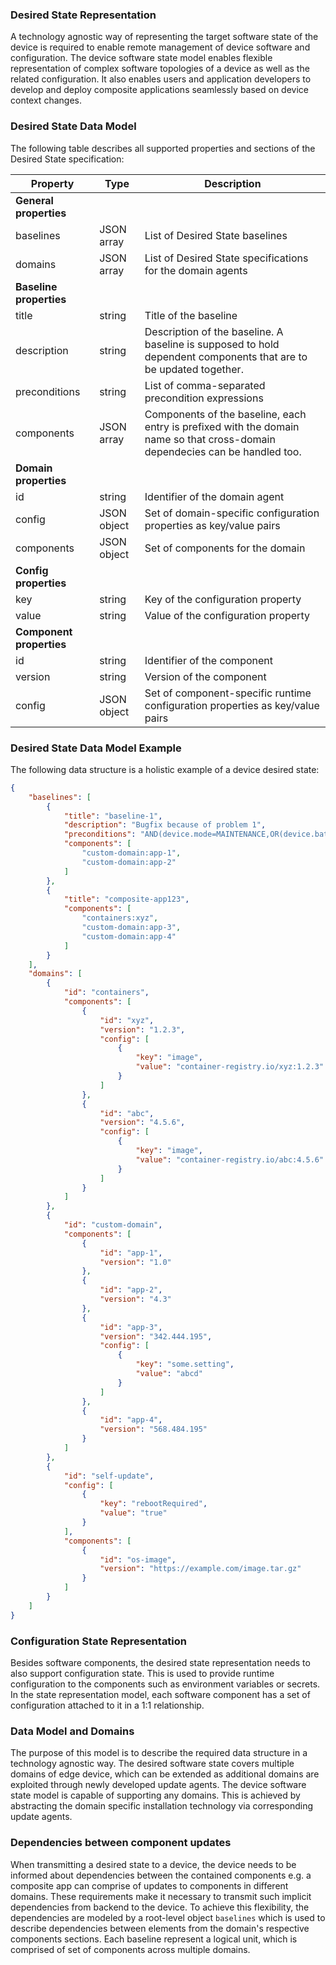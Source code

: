 ### Desired State Representation
A technology agnostic way of representing the target software state of the device is required to enable remote management of device software and configuration. The device software state model enables flexible representation of complex software topologies of a device as well as the related configuration. It also enables users and application developers to develop and deploy composite applications seamlessly based on device context changes.

### Desired State Data Model

The following table describes all supported properties and sections of the Desired State specification:

| Property | Type | Description |
| - | - | - |
| **General properties** | | | |
| baselines | JSON array | List of Desired State baselines |
| domains | JSON array | List of Desired State specifications for the domain agents |
| **Baseline properties** | | |
| title | string | Title of the baseline |
| description | string | Description of the baseline. A baseline is supposed to hold dependent components that are to be updated together. |
| preconditions | string | List of comma-separated precondition expressions |
| components | JSON array | Components of the baseline, each entry is prefixed with the domain name so that cross-domain dependecies can be handled too. |
| **Domain properties** | | |
| id | string | Identifier of the domain agent |
| config | JSON object | Set of domain-specific configuration properties as key/value pairs |
| components | JSON object | Set of components for the domain |
| **Config properties** | | |
| key | string | Key of the configuration property |
| value | string | Value of the configuration property |
| **Component properties** | | |
| id | string | Identifier of the component |
| version | string | Version of the component |
| config | JSON object | Set of component-specific runtime configuration properties as key/value pairs |

### Desired State Data Model Example

The following data structure is a holistic example of a device desired state:
```json
{
	"baselines": [
		{
			"title": "baseline-1",
			"description": "Bugfix because of problem 1",
			"preconditions": "AND(device.mode=MAINTENANCE,OR(device.battery>75,device.pluggedIn=true))",
			"components": [
				"custom-domain:app-1",
				"custom-domain:app-2"
			]
		},
		{
			"title": "composite-app123",
			"components": [
				"containers:xyz",
				"custom-domain:app-3",
				"custom-domain:app-4"
			]
		}
	],
	"domains": [
		{
			"id": "containers",
			"components": [
				{
					"id": "xyz",
					"version": "1.2.3",
					"config": [
						{
							"key": "image",
							"value": "container-registry.io/xyz:1.2.3"
						}
					]
				},
				{
					"id": "abc",
					"version": "4.5.6",
					"config": [
						{
							"key": "image",
							"value": "container-registry.io/abc:4.5.6"
						}
					]
				}
			]
		},
		{
			"id": "custom-domain",
			"components": [
				{
					"id": "app-1",
					"version": "1.0"
				},
				{
					"id": "app-2",
					"version": "4.3"
				},
				{
					"id": "app-3",
					"version": "342.444.195",
					"config": [
						{
							"key": "some.setting",
							"value": "abcd"
						}
					]
				},
				{
					"id": "app-4",
					"version": "568.484.195"
				}
			]
		},
		{
			"id": "self-update",
			"config": [
				{
					"key": "rebootRequired",
					"value": "true"
				}
			],
			"components": [
				{
					"id": "os-image",
					"version": "https://example.com/image.tar.gz"
				}
			]
		}
	]
}
```

### Configuration State Representation
Besides software components, the desired state representation needs to also support configuration state. This is used to provide runtime configuration to the components such as environment variables or secrets. In the state representation model, each software component has a set of configuration attached to it in a 1:1 relationship.

### Data Model and Domains
The purpose of this model is to describe the required data structure in a technology agnostic way.
The desired software state covers multiple domains of edge device, which can be extended as additional domains are exploited through newly developed update agents.
The device software state model is capable of supporting any domains. This is achieved by abstracting the domain specific installation technology via corresponding update agents.

### Dependencies between component updates
When transmitting a desired state to a device, the device needs to be informed about dependencies between the contained components e.g. a composite app can comprise of updates to components in different domains.
These requirements make it necessary to transmit such implicit dependencies from backend to the device. To achieve this flexibility, the dependencies are modeled by a root-level object `baselines` which is used to describe dependencies between elements from the domain's respective components sections. Each baseline represent a logical unit, which is comprised of set of components across multiple domains.

